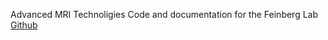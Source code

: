 Advanced MRI Technoligies
Code and documentation for the Feinberg Lab
[Github](https://github.com/AdvancedMRI)

